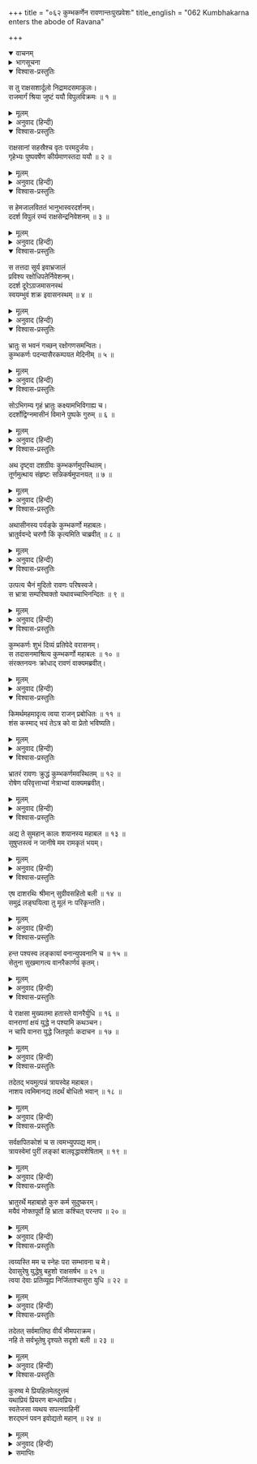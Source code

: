 +++
title = "०६२ कुम्भकर्णेन रावणान्तःपुरप्रवेशः"
title_english = "062 Kumbhakarna enters the abode of Ravana"

+++
<details open><summary>वाचनम्</summary>
<div caption="श्रीराम-हरिसीताराममूर्ति-घनपाठिभ्यां वचनम्" class="audioEmbed" src="https://archive.org/download/Ramayana-recitation-Sriram-harisItArAmamUrti-Ghanapaati-v2/Kanda_6/Kanda_6_YK-062-Kumbhakarna_enters_the_abode_of_Ravana_0.mp3"></div>
</details>

<details><summary>भागसूचना</summary>

62. कुम्भकर्णका रावणके भवनमें प्रवेश तथा रावणका रामसे भय बताकर उसे शत्रुसेनाके विनाशके लिये प्रेरित करना
</details>

<details open><summary>विश्वास-प्रस्तुतिः</summary>

स तु राक्षसशार्दूलो निद्रामदसमाकुलः।  
राजमार्गं श्रिया जुष्टं ययौ विपुलविक्रमः ॥ १ ॥
</details>

<details><summary>मूलम्</summary>

स तु राक्षसशार्दूलो निद्रामदसमाकुलः।  
राजमार्गं श्रिया जुष्टं ययौ विपुलविक्रमः ॥ १ ॥
</details>

<details><summary>अनुवाद (हिन्दी)</summary>

महापराक्रमी राक्षसशिरोमणि कुम्भकर्ण निद्रा और मदसे व्याकुल हो अलसाया हुआ-सा शोभाशाली राजमार्गसे जा रहा था ॥ १ ॥
</details>

<details open><summary>विश्वास-प्रस्तुतिः</summary>

राक्षसानां सहस्रैश्च वृतः परमदुर्जयः।  
गृहेभ्यः पुष्पवर्षेण कीर्यमाणस्तदा ययौ ॥ २ ॥
</details>

<details><summary>मूलम्</summary>

राक्षसानां सहस्रैश्च वृतः परमदुर्जयः।  
गृहेभ्यः पुष्पवर्षेण कीर्यमाणस्तदा ययौ ॥ २ ॥
</details>

<details><summary>अनुवाद (हिन्दी)</summary>

वह परम दुर्जय वीर हजारों राक्षसोंसे घिरा हुआ यात्रा कर रहा था। सड़कके किनारेपर जो मकान थे, उनमेंसे उसके ऊपर फूल बरसाये जा रहे थे ॥ २ ॥
</details>

<details open><summary>विश्वास-प्रस्तुतिः</summary>

स हेमजालविततं भानुभास्वरदर्शनम्।  
ददर्श विपुलं रम्यं राक्षसेन्द्रनिवेशनम् ॥ ३ ॥
</details>

<details><summary>मूलम्</summary>

स हेमजालविततं भानुभास्वरदर्शनम्।  
ददर्श विपुलं रम्यं राक्षसेन्द्रनिवेशनम् ॥ ३ ॥
</details>

<details><summary>अनुवाद (हिन्दी)</summary>

उसने राक्षसराज रावणके रमणीय एवं विशाल भवनका दर्शन किया, जो सोनेकी जालीसे आच्छादित होनेके कारण सूर्यदेवके समान दीप्तिमान् दिखायी देता था ॥
</details>

<details open><summary>विश्वास-प्रस्तुतिः</summary>

स तत्तदा सूर्य इवाभ्रजालं  
प्रविश्य रक्षोधिपतेर्निवेशनम्।  
ददर्श दूरेऽग्रजमासनस्थं  
स्वयम्भुवं शक्र इवासनस्थम् ॥ ४ ॥
</details>

<details><summary>मूलम्</summary>

स तत्तदा सूर्य इवाभ्रजालं  
प्रविश्य रक्षोधिपतेर्निवेशनम्।  
ददर्श दूरेऽग्रजमासनस्थं  
स्वयम्भुवं शक्र इवासनस्थम् ॥ ४ ॥
</details>

<details><summary>अनुवाद (हिन्दी)</summary>

जैसे सूर्य मेघोंकी घटामें छिप जायँ, उसी प्रकार कुम्भकर्णने राक्षसराजके महलमें प्रवेश किया और राजसिंहासनपर बैठे हुए अपने भाईको दूरसे ही देखा, मानो देवराज इन्द्रने दिव्य कमलासनपर विराजमान स्वयम्भू ब्रह्माका दर्शन किया हो ॥ ४ ॥
</details>

<details open><summary>विश्वास-प्रस्तुतिः</summary>

भ्रातुः स भवनं गच्छन् रक्षोगणसमन्वितः।  
कुम्भकर्णः पदन्यासैरकम्पयत मेदिनीम् ॥ ५ ॥
</details>

<details><summary>मूलम्</summary>

भ्रातुः स भवनं गच्छन् रक्षोगणसमन्वितः।  
कुम्भकर्णः पदन्यासैरकम्पयत मेदिनीम् ॥ ५ ॥
</details>

<details><summary>अनुवाद (हिन्दी)</summary>

राक्षसोंसहित कुम्भकर्ण अपने भाईके भवनमें जाते समय जब-जब एक-एक पैर आगे बढ़ाता था, तब-तब पृथ्वी काँप उठती थी ॥ ५ ॥
</details>

<details open><summary>विश्वास-प्रस्तुतिः</summary>

सोऽभिगम्य गृहं भ्रातुः कक्ष्यामभिविगाह्य च।  
ददर्शोद्विग्नमासीनं विमाने पुष्पके गुरुम् ॥ ६ ॥
</details>

<details><summary>मूलम्</summary>

सोऽभिगम्य गृहं भ्रातुः कक्ष्यामभिविगाह्य च।  
ददर्शोद्विग्नमासीनं विमाने पुष्पके गुरुम् ॥ ६ ॥
</details>

<details><summary>अनुवाद (हिन्दी)</summary>

भाईके भवनमें जाकर जब वह भीतरकी कक्षामें प्रविष्ट हुआ, तब उसने अपने बड़े भाईको उद्विग्न अवस्थामें पुष्पक विमानपर विराजमान देखा ॥ ६ ॥
</details>

<details open><summary>विश्वास-प्रस्तुतिः</summary>

अथ दृष्ट्वा दशग्रीवः कुम्भकर्णमुपस्थितम्।  
तूर्णमुत्थाय संहृष्टः सन्निकर्षमुपानयत् ॥ ७ ॥
</details>

<details><summary>मूलम्</summary>

अथ दृष्ट्वा दशग्रीवः कुम्भकर्णमुपस्थितम्।  
तूर्णमुत्थाय संहृष्टः सन्निकर्षमुपानयत् ॥ ७ ॥
</details>

<details><summary>अनुवाद (हिन्दी)</summary>

कुम्भकर्णको उपस्थित देख दशमुख रावण तुरंत उठकर खड़ा हो गया और बड़े हर्षके साथ उसे अपने समीप बुला लिया ॥ ७ ॥
</details>

<details open><summary>विश्वास-प्रस्तुतिः</summary>

अथासीनस्य पर्यङ्के कुम्भकर्णो महाबलः।  
भ्रातुर्ववन्दे चरणौ किं कृत्यमिति चाब्रवीत् ॥ ८ ॥
</details>

<details><summary>मूलम्</summary>

अथासीनस्य पर्यङ्के कुम्भकर्णो महाबलः।  
भ्रातुर्ववन्दे चरणौ किं कृत्यमिति चाब्रवीत् ॥ ८ ॥
</details>

<details><summary>अनुवाद (हिन्दी)</summary>

महाबली कुम्भकर्णने सिंहासनपर बैठे हुए अपने भाईके चरणोंमें प्रणाम किया और पूछा—‘कौन-सा कार्य आ पड़ा है?’ ॥ ८ ॥
</details>

<details open><summary>विश्वास-प्रस्तुतिः</summary>

उत्पत्य चैनं मुदितो रावणः परिषस्वजे।  
स भ्रात्रा सम्परिष्वक्तो यथावच्चाभिनन्दितः ॥ ९ ॥
</details>

<details><summary>मूलम्</summary>

उत्पत्य चैनं मुदितो रावणः परिषस्वजे।  
स भ्रात्रा सम्परिष्वक्तो यथावच्चाभिनन्दितः ॥ ९ ॥
</details>

<details><summary>अनुवाद (हिन्दी)</summary>

रावणने उछलकर बड़ी प्रसन्नताके साथ कुम्भकर्णको हृदयसे लगा लिया। भाई रावणने उसका आलिंगन करके यथावत् रूपसे अभिनन्दन किया ॥ ९ ॥
</details>

<details open><summary>विश्वास-प्रस्तुतिः</summary>

कुम्भकर्णः शुभं दिव्यं प्रतिपेदे वरासनम्।  
स तदासनमाश्रित्य कुम्भकर्णो महाबलः ॥ १० ॥  
संरक्तनयनः क्रोधाद् रावणं वाक्यमब्रवीत्।
</details>

<details><summary>मूलम्</summary>

कुम्भकर्णः शुभं दिव्यं प्रतिपेदे वरासनम्।  
स तदासनमाश्रित्य कुम्भकर्णो महाबलः ॥ १० ॥  
संरक्तनयनः क्रोधाद् रावणं वाक्यमब्रवीत्।
</details>

<details><summary>अनुवाद (हिन्दी)</summary>

इसके बाद कुम्भकर्ण सुन्दर दिव्य सिंहासनपर बैठा। उस आसनपर बैठकर महाबली कुम्भकर्णने क्रोधसे लाल आँखें किये रावणसे पूछा— ॥ १० १/२ ॥
</details>

<details open><summary>विश्वास-प्रस्तुतिः</summary>

किमर्थमहमादृत्य त्वया राजन् प्रबोधितः ॥ ११ ॥  
शंस कस्माद् भयं तेऽत्र को वा प्रेतो भविष्यति।
</details>

<details><summary>मूलम्</summary>

किमर्थमहमादृत्य त्वया राजन् प्रबोधितः ॥ ११ ॥  
शंस कस्माद् भयं तेऽत्र को वा प्रेतो भविष्यति।
</details>

<details><summary>अनुवाद (हिन्दी)</summary>

‘राजन्! किसलिये तुमने बड़े आदरके साथ मुझे जगाया है? बताओ, यहाँ तुम्हें किससे भय प्राप्त हुआ है? अथवा कौन परलोकका पथिक होनेवाला है?’ ॥ ११ १/२ ॥
</details>

<details open><summary>विश्वास-प्रस्तुतिः</summary>

भ्रातरं रावणः क्रुद्धं कुम्भकर्णमवस्थितम् ॥ १२ ॥  
रोषेण परिवृत्ताभ्यां नेत्राभ्यां वाक्यमब्रवीत्।
</details>

<details><summary>मूलम्</summary>

भ्रातरं रावणः क्रुद्धं कुम्भकर्णमवस्थितम् ॥ १२ ॥  
रोषेण परिवृत्ताभ्यां नेत्राभ्यां वाक्यमब्रवीत्।
</details>

<details><summary>अनुवाद (हिन्दी)</summary>

तब रावण अपने पास बैठे हुए कुपित भाई कुम्भकर्णसे रोषसे चञ्चल आँखें किये बोला— ॥ १२ १/२ ॥
</details>

<details open><summary>विश्वास-प्रस्तुतिः</summary>

अद्य ते सुमहान् कालः शयानस्य महाबल ॥ १३ ॥  
सुषुप्तस्त्वं न जानीषे मम रामकृतं भयम्।
</details>

<details><summary>मूलम्</summary>

अद्य ते सुमहान् कालः शयानस्य महाबल ॥ १३ ॥  
सुषुप्तस्त्वं न जानीषे मम रामकृतं भयम्।
</details>

<details><summary>अनुवाद (हिन्दी)</summary>

‘महाबली वीर! तुम्हारे सोये-सोये दीर्घकाल व्यतीत हो गया। तुम गाढ़ निद्रामें निमग्न होनेके कारण नहीं जानते कि मुझे रामसे भय प्राप्त हुआ है ॥ १३ १/२ ॥
</details>

<details open><summary>विश्वास-प्रस्तुतिः</summary>

एष दाशरथिः श्रीमान् सुग्रीवसहितो बली ॥ १४ ॥  
समुद्रं लङ्घयित्वा तु मूलं नः परिकृन्तति।
</details>

<details><summary>मूलम्</summary>

एष दाशरथिः श्रीमान् सुग्रीवसहितो बली ॥ १४ ॥  
समुद्रं लङ्घयित्वा तु मूलं नः परिकृन्तति।
</details>

<details><summary>अनुवाद (हिन्दी)</summary>

‘ये दशरथकुमार बलवान् श्रीमान् राम सुग्रीवके साथ समुद्र लाँघकर यहाँ आये हैं और हमारे कुलका विनाश कर रहे हैं ॥ १४ १/२ ॥
</details>

<details open><summary>विश्वास-प्रस्तुतिः</summary>

हन्त पश्यस्व लङ्कायां वनान्युपवनानि च ॥ १५ ॥  
सेतुना सुखमागत्य वानरैकार्णवं कृतम्।
</details>

<details><summary>मूलम्</summary>

हन्त पश्यस्व लङ्कायां वनान्युपवनानि च ॥ १५ ॥  
सेतुना सुखमागत्य वानरैकार्णवं कृतम्।
</details>

<details><summary>अनुवाद (हिन्दी)</summary>

‘हाय! देखो तो सही, समुद्रमें पुल बाँधकर सुखपूर्वक यहाँ आये हुए वानरोंने लङ्काके समस्त वनों और उपवनोंको एकार्णवमय बना दिया है—यहाँ वानररूपी जलका समुद्र-सा लहरा रहा है ॥ १५ १/२ ॥
</details>

<details open><summary>विश्वास-प्रस्तुतिः</summary>

ये राक्षसा मुख्यतमा हतास्ते वानरैर्युधि ॥ १६ ॥  
वानराणां क्षयं युद्धे न पश्यामि कथञ्चन।  
न चापि वानरा युद्धे जितपूर्वाः कदाचन ॥ १७ ॥
</details>

<details><summary>मूलम्</summary>

ये राक्षसा मुख्यतमा हतास्ते वानरैर्युधि ॥ १६ ॥  
वानराणां क्षयं युद्धे न पश्यामि कथञ्चन।  
न चापि वानरा युद्धे जितपूर्वाः कदाचन ॥ १७ ॥
</details>

<details><summary>अनुवाद (हिन्दी)</summary>

‘हमारे जो मुख्य-मुख्य राक्षस वीर थे, उन्हें वानरोंने युद्धमें मार डाला; किंतु रणभूमिमें वानरोंका संहार होता मुझे किसी तरह नहीं दिखायी देता। युद्धमें कभी कोई वानर पहले जीते नहीं गये हैं ॥ १६-१७ ॥
</details>

<details open><summary>विश्वास-प्रस्तुतिः</summary>

तदेतद् भयमुत्पन्नं त्रायस्वेह महाबल।  
नाशय त्वमिमानद्य तदर्थं बोधितो भवान् ॥ १८ ॥
</details>

<details><summary>मूलम्</summary>

तदेतद् भयमुत्पन्नं त्रायस्वेह महाबल।  
नाशय त्वमिमानद्य तदर्थं बोधितो भवान् ॥ १८ ॥
</details>

<details><summary>अनुवाद (हिन्दी)</summary>

‘महाबली वीर! इस समय हमारे ऊपर यही भय उपस्थित हुआ है। तुम इससे हमारी रक्षा करो और आज इन वानरोंको नष्ट कर दो। इसीलिये हमने तुम्हें जगाया है ॥ १८ ॥
</details>

<details open><summary>विश्वास-प्रस्तुतिः</summary>

सर्वक्षपितकोशं च स त्वमभ्युपपद्य माम्।  
त्रायस्वेमां पुरीं लङ्कां बालवृद्धावशेषिताम् ॥ १९ ॥
</details>

<details><summary>मूलम्</summary>

सर्वक्षपितकोशं च स त्वमभ्युपपद्य माम्।  
त्रायस्वेमां पुरीं लङ्कां बालवृद्धावशेषिताम् ॥ १९ ॥
</details>

<details><summary>अनुवाद (हिन्दी)</summary>

‘हमारा सारा खजाना खाली हो गया है; अतः मुझपर अनुग्रह करके तुम इस लङ्कापुरीकी रक्षा करो; अब यहाँ केवल बालक और वृद्ध ही शेष रह गये हैं ॥ १९ ॥
</details>

<details open><summary>विश्वास-प्रस्तुतिः</summary>

भ्रातुरर्थे महाबाहो कुरु कर्म सुदुष्करम्।  
मयैवं नोक्तपूर्वो हि भ्राता कश्चित् परन्तप ॥ २० ॥
</details>

<details><summary>मूलम्</summary>

भ्रातुरर्थे महाबाहो कुरु कर्म सुदुष्करम्।  
मयैवं नोक्तपूर्वो हि भ्राता कश्चित् परन्तप ॥ २० ॥
</details>

<details><summary>अनुवाद (हिन्दी)</summary>

‘महाबाहो! तुम अपने इस भाईके लिये अत्यन्त दुष्कर पराक्रम करो। परंतप! आजसे पहले कभी किसी भाईसे मैंने ऐसी अनुनय-विनय नहीं की थी ॥ २० ॥
</details>

<details open><summary>विश्वास-प्रस्तुतिः</summary>

त्वय्यस्ति मम च स्नेहः परा सम्भावना च मे।  
देवासुरेषु युद्धेषु बहुशो राक्षसर्षभ ॥ २१ ॥  
त्वया देवाः प्रतिव्यूह्य निर्जिताश्चासुरा युधि ॥ २२ ॥
</details>

<details><summary>मूलम्</summary>

त्वय्यस्ति मम च स्नेहः परा सम्भावना च मे।  
देवासुरेषु युद्धेषु बहुशो राक्षसर्षभ ॥ २१ ॥  
त्वया देवाः प्रतिव्यूह्य निर्जिताश्चासुरा युधि ॥ २२ ॥
</details>

<details><summary>अनुवाद (हिन्दी)</summary>

‘तुम्हारे ऊपर मेरा बड़ा स्नेह है और मुझे तुमसे बड़ी आशा है। राक्षसशिरोमणे! तुमने देवासुर-संग्रामके अवसरोंपर अनेक बार प्रतिद्वन्द्वीका स्थान लेकर रणभूमिमें देवताओं और असुरोंको भी परास्त किया है ॥
</details>

<details open><summary>विश्वास-प्रस्तुतिः</summary>

तदेतत् सर्वमातिष्ठ वीर्यं भीमपराक्रम।  
नहि ते सर्वभूतेषु दृश्यते सदृशो बली ॥ २३ ॥
</details>

<details><summary>मूलम्</summary>

तदेतत् सर्वमातिष्ठ वीर्यं भीमपराक्रम।  
नहि ते सर्वभूतेषु दृश्यते सदृशो बली ॥ २३ ॥
</details>

<details><summary>अनुवाद (हिन्दी)</summary>

‘अतः भयंकर पराक्रमी वीर! तुम्हीं यह सारा पराक्रमपूर्ण कार्य सम्पन्न करो; क्योंकि समस्त प्राणियोंमें तुम्हारे समान बलवान् मुझे दूसरा कोई नहीं दिखायी देता है ॥ २३ ॥
</details>

<details open><summary>विश्वास-प्रस्तुतिः</summary>

कुरुष्व मे प्रियहितमेतदुत्तमं  
यथाप्रियं प्रियरण बान्धवप्रिय।  
स्वतेजसा व्यथय सपत्नवाहिनीं  
शरद्घनं पवन इवोद्यतो महान् ॥ २४ ॥
</details>

<details><summary>मूलम्</summary>

कुरुष्व मे प्रियहितमेतदुत्तमं  
यथाप्रियं प्रियरण बान्धवप्रिय।  
स्वतेजसा व्यथय सपत्नवाहिनीं  
शरद्घनं पवन इवोद्यतो महान् ॥ २४ ॥
</details>

<details><summary>अनुवाद (हिन्दी)</summary>

‘तुम युद्धप्रेमी तो हो ही, अपने बन्धु-बान्धवोंसे भी बड़ा प्रेम रखते हो। इस समय तुम मेरा यही प्रिय और उत्तम हित करो। अपने तेजसे शत्रुओंकी सेनाको उसी तरह व्यथित कर दो, जैसे वेगसे उठी हुई प्रचण्ड वायु शरद्-ऋतुके बादलोंको छिन्न-भिन्न कर देती है’ ॥ २४ ॥
</details>

<details><summary>समाप्तिः</summary>

इत्यार्षे श्रीमद्रामायणे वाल्मीकीये आदिकाव्ये युद्धकाण्डे द्विषष्टितमः सर्गः ॥ ६२ ॥  
इस प्रकार श्रीवाल्मीकिनिर्मित आर्षरामायण आदिकाव्यके युद्धकाण्डमें बासठवाँ सर्ग पूरा हुआ ॥ ६२ ॥
</details>

